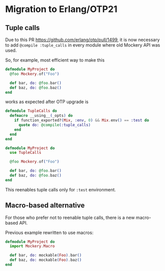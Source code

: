 # Migration to Erlang/OTP21

## Tuple calls

Due to this PR <https://github.com/erlang/otp/pull/1499>, it is now necessary to add
`@compile :tuple_calls` in every module where old Mockery API was used.

So, for example, most efficient way to make this

```elixir
defmodule MyProject do
  @foo Mockery.of("Foo")

  def bar, do: @foo.bar()
  def baz, do: @foo.baz()
end
```

works as expected after OTP upgrade is

```elixir
defmodule TupleCalls do
  defmacro __using__(_opts) do
    if function_exported?(Mix, :env, 0) && Mix.env() == :test do
      quote do: @compile(:tuple_calls)
    end
  end
end

defmodule MyProject do
  use TupleCalls

  @foo Mockery.of("Foo")

  def bar, do: @foo.bar()
  def baz, do: @foo.baz()
end
```

This reenables tuple calls only for `:test` environment.

## Macro-based alternative

For those who prefer not to reenable tuple calls, there is a new macro-based API.

Previous example rewritten to use macros:

```elixir
defmodule MyProject do
  import Mockery.Macro

  def bar, do: mockable(Foo).bar()
  def baz, do: mockable(Foo).baz()
end
```

